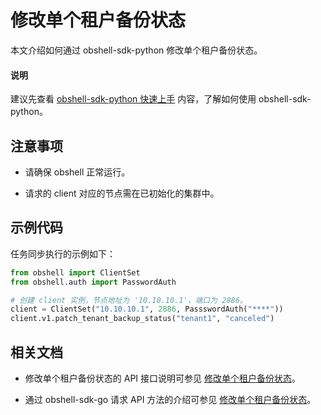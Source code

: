 # 修改单个租户备份状态

本文介绍如何通过 obshell-sdk-python 修改单个租户备份状态。

<main id="notice" type='explain'>
  <h4>说明</h4>
  <p>建议先查看 <a href='../100.quickstart-of-python.md'>obshell-sdk-python 快速上手</a> 内容，了解如何使用 obshell-sdk-python。</p>
</main>

## 注意事项

* 请确保 obshell 正常运行。

* 请求的 client 对应的节点需在已初始化的集群中。

## 示例代码

任务同步执行的示例如下：

```python
from obshell import ClientSet
from obshell.auth import PasswordAuth

# 创建 client 实例，节点地址为 '10.10.10.1'，端口为 2886。
client = ClientSet("10.10.10.1", 2886, PassswordAuth("****"))
client.v1.patch_tenant_backup_status("tenant1", "canceled")
```

## 相关文档

* 修改单个租户备份状态的 API 接口说明可参见 [修改单个租户备份状态](../../../400.obshell-api-reference/600.backup-management/900.modify-the-backup-status-of-individual-tenants.md)。

* 通过 obshell-sdk-go 请求 API 方法的介绍可参见 [修改单个租户备份状态](../../200.go/600.backup-management/900.modify-individual-tenants-backup-status-of-go.md)。
